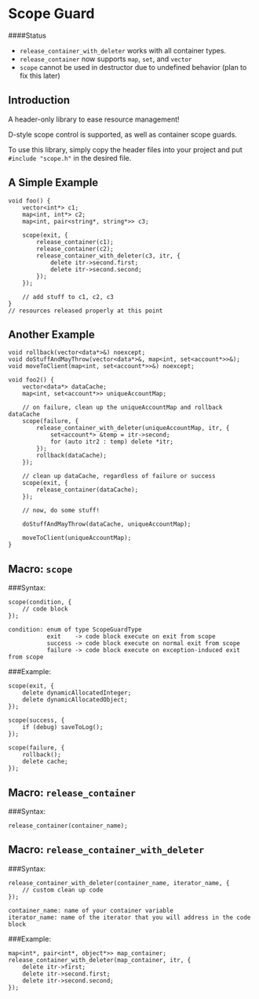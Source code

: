 Scope Guard
===========

####Status

* `release_container_with_deleter` works with all container types.
* `release_container` now supports `map`, `set`, and `vector`
* `scope` cannot be used in destructor due to undefined behavior (plan to fix this later)

Introduction
------------

A header-only library to ease resource management!

D-style scope control is supported, as well as container scope guards.

To use this library, simply copy the header files into your project
and put `#include "scope.h"` in the desired file.

A Simple Example
----------------

    void foo() {
        vector<int*> c1;
        map<int, int*> c2;
        map<int, pair<string*, string*>> c3;
 
        scope(exit, {
            release_container(c1);
            release_container(c2);
            release_container_with_deleter(c3, itr, {
                delete itr->second.first;
                delete itr->second.second;
            });
        });
 
        // add stuff to c1, c2, c3
    }
    // resources released properly at this point

Another Example
---------------

    void rollback(vector<data*>&) noexcept;
    void doStuffAndMayThrow(vector<data*>&, map<int, set<account*>>&);
    void moveToClient(map<int, set<account*>>&) noexcept;

    void foo2() {
        vector<data*> dataCache;
        map<int, set<account*>> uniqueAccountMap;

        // on failure, clean up the uniqueAccountMap and rollback dataCache
        scope(failure, {
            release_container_with_deleter(uniqueAccountMap, itr, {
                set<account*> &temp = itr->second;
                for (auto itr2 : temp) delete *itr;
            });
            rollback(dataCache);
        });

        // clean up dataCache, regardless of failure or success
        scope(exit, {
            release_container(dataCache);
        });

        // now, do some stuff!

        doStuffAndMayThrow(dataCache, uniqueAccountMap);

        moveToClient(uniqueAccountMap);
    }

Macro: `scope`
--------------
    
###Syntax:
    
    scope(condition, {
        // code block
    });

    condition: enum of type ScopeGuardType
               exit    -> code block execute on exit from scope
               success -> code block execute on normal exit from scope
               failure -> code block execute on exception-induced exit from scope
  
###Example:
        
    scope(exit, {
        delete dynamicAllocatedInteger;
        delete dynamicAllocatedObject;
    });
  
    scope(success, {
        if (debug) saveToLog();
    });
  
    scope(failure, {
        rollback();
        delete cache;
    });
  
  
Macro: `release_container`
--------------------------
    
###Syntax:
    
    release_container(container_name);

    
Macro: `release_container_with_deleter`
---------------------------------------
    
###Syntax:
    
    release_container_with_deleter(container_name, iterator_name, {
        // custom clean up code
    });
  
    container_name: name of your container variable
    iterator_name: name of the iterator that you will address in the code block
    
###Example:
  
    map<int*, pair<int*, object*>> map_container;
    release_container_with_deleter(map_container, itr, {
        delete itr->first;
        delete itr->second.first;
        delete itr->second.second;
    });
